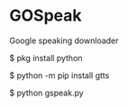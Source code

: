 # GOSpeak
Google speaking downloader

$ pkg install python

$ python -m pip install gtts

$ python gspeak.py
